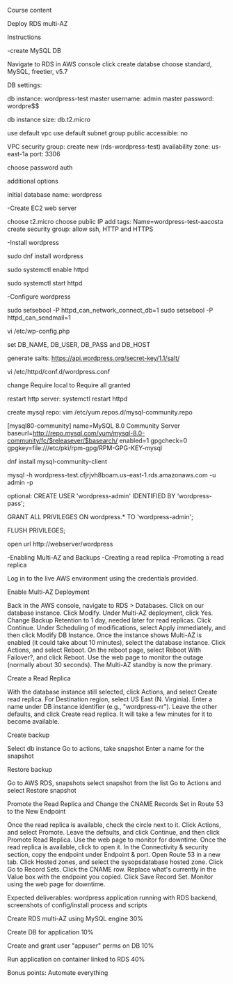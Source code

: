 Course content

Deploy RDS multi-AZ 

Instructions

-create MySQL DB

Navigate to RDS in AWS console
click create databse
choose standard, MySQL, freetier, v5.7

DB settings:

db instance: wordpress-test
master username: admin
master password: wordpre$$

db instance size: db.t2.micro

use default vpc
use default subnet group
public accessible: no

VPC security group: create new (rds-wordpress-test)
availability zone: us-east-1a
port: 3306

choose password auth

additional options

initial database name: wordpress


-Create EC2 web server

choose t2.micro
choose public IP
add tags: Name=wordpress-test-aacosta
create security group: allow ssh, HTTP and HTTPS


-Install wordpress


sudo dnf install wordpress

sudo systemctl enable httpd

sudo systemctl start httpd


-Configure wordpress

sudo setsebool -P httpd_can_network_connect_db=1
sudo setsebool -P httpd_can_sendmail=1

vi /etc/wp-config.php

set DB_NAME, DB_USER, DB_PASS and DB_HOST

generate salts: https://api.wordpress.org/secret-key/1.1/salt/


vi /etc/httpd/conf.d/wordpress.conf

change Require local to Require all granted

restart http server: systemctl restart httpd

create mysql repo: vim /etc/yum.repos.d/mysql-community.repo

[mysql80-community]
name=MySQL 8.0 Community Server
baseurl=http://repo.mysql.com/yum/mysql-8.0-community/fc/$releasever/$basearch/
enabled=1
gpgcheck=0
gpgkey=file:///etc/pki/rpm-gpg/RPM-GPG-KEY-mysql


dnf install mysql-community-client

mysql -h wordpress-test.cfjrjvh8boam.us-east-1.rds.amazonaws.com -u admin -p

optional:
CREATE USER 'wordpress-admin' IDENTIFIED BY ‘wordpress-pass';

GRANT ALL PRIVILEGES ON wordpress.* TO 'wordpress-admin';

FLUSH PRIVILEGES;

open url http://webserver/wordpress




-Enabling Multi-AZ and Backups
-Creating a read replica
-Promoting a read replica

Log in to the live AWS environment using the credentials provided.

Enable Multi-AZ Deployment


Back in the AWS console, navigate to RDS > Databases.
Click on our database instance.
Click Modify.
Under Multi-AZ deployment, click Yes.
Change Backup Retention to 1 day, needed later for read replicas.
Click Continue.
Under Scheduling of modifications, select Apply immediately, and then click Modify DB Instance.
Once the instance shows Multi-AZ is enabled (it could take about 10 minutes), select the database instance.
Click Actions, and select Reboot.
On the reboot page, select Reboot With Failover?, and click Reboot.
Use the web page to monitor the outage (normally about 30 seconds).
The Multi-AZ standby is now the primary.

Create a Read Replica

With the database instance still selected, click Actions, and select Create read replica.
For Destination region, select US East (N. Virginia).
Enter a name under DB instance identifier (e.g., "wordpress-rr").
Leave the other defaults, and click Create read replica. It will take a few minutes for it to become available.

Create backup

Select db instance
Go to actions, take snapshot
Enter a name for the snapshot

Restore backup

Go to AWS RDS, snapshots
select snapshot from the list
Go to Actions and select Restore snapshot


Promote the Read Replica and Change the CNAME Records Set in Route 53 to the New Endpoint

Once the read replica is available, check the circle next to it.
Click Actions, and select Promote.
Leave the defaults, and click Continue, and then click Promote Read Replica.
Use the web page to monitor for downtime.
Once the read replica is available, click to open it.
In the Connectivity & security section, copy the endpoint under Endpoint & port.
Open Route 53 in a new tab.
Click Hosted zones, and select the sysopsdatabase hosted zone.
Click Go to Record Sets.
Click the CNAME row.
Replace what's currently in the Value box with the endpoint you copied.
Click Save Record Set.
Monitor using the web page for downtime.




Expected deliverables: wordpress application running with RDS backend, screenshots of config/install process and scripts



Create RDS multi-AZ using MySQL engine
30%

Create DB for application
10%

Create and grant user "appuser" perms on DB
10%

Run application on container linked to RDS
40%

Bonus points: Automate everything


